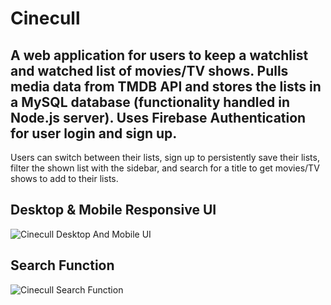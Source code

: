 # Cinecull
## A web application for users to keep a watchlist and watched list of movies/TV shows. Pulls media data from TMDB API and stores the lists in a MySQL database (functionality handled in Node.js server). Uses Firebase Authentication for user login and sign up.
Users can switch between their lists, sign up to persistently save their lists, filter the shown list with the sidebar, and search for a title to get movies/TV shows to add to their lists.

## Desktop & Mobile Responsive UI
![Cinecull Desktop And Mobile UI](https://github.com/kyleballestro/While-True/assets/112108497/606f7b83-6fe3-4347-a0a6-f6232c4a71cc)

## Search Function
![Cinecull Search Function](https://github.com/kyleballestro/Login-Security-App/assets/112108497/4d7151c6-b325-4f31-b6ab-d0ad1acfb34b)
